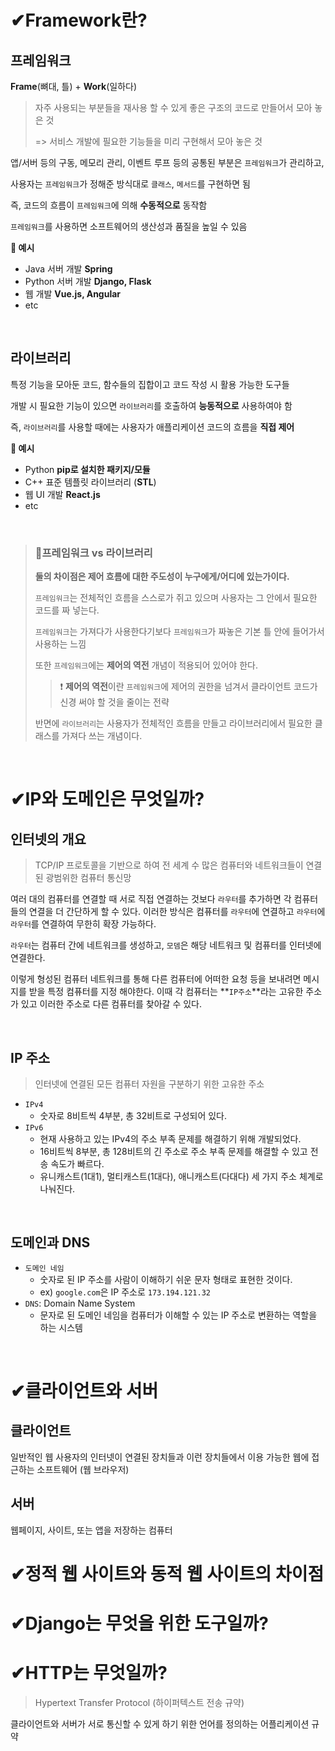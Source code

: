 # ✔Framework란?

## 프레임워크

**Frame**(뼈대, 틀) + **Work**(일하다)

> 자주 사용되는 부분들을 재사용 할 수 있게 좋은 구조의 코드로 만들어서 모아 놓은 것
>
> => 서비스 개발에 필요한 기능들을 미리 구현해서 모아 놓은 것

앱/서버 등의 구동, 메모리 관리, 이벤트 루프 등의 공통된 부분은 `프레임워크`가 관리하고,

사용자는 `프레임워크`가 정해준 방식대로 `클래스`, `메서드`를 구현하면 됨

즉, 코드의 흐름이 `프레임워크`에 의해 **수동적으로** 동작함

`프레임워크`를 사용하면 소프트웨어의 생산성과 품질을 높일 수 있음

**🔎 예시**

- Java 서버 개발 **Spring**
- Python 서버 개발 **Django, Flask**
- 웹 개발 **Vue.js, Angular**
- etc

&nbsp;

## 라이브러리

특정 기능을 모아둔 코드, 함수들의 집합이고 코드 작성 시 활용 가능한 도구들

개발 시 필요한 기능이 있으면 `라이브러리`를 호출하여 **능동적으로** 사용하여야 함

즉, `라이브러리`를 사용할 때에는 사용자가 애플리케이션 코드의 흐름을 **직접 제어**

**🔎 예시**

- Python **pip로 설치한 패키지/모듈**
- C++ 표준 템플릿 라이브러리 (**STL**)
- 웹 UI 개발 **React.js**
- etc

&nbsp;

> ### 📌프레임워크 vs 라이브러리
>
> **둘의 차이점은 제어 흐름에 대한 주도성이 누구에게/어디에 있는가이다.**
>
> `프레임워크`는 전체적인 흐름을 스스로가 쥐고 있으며 사용자는 그 안에서 필요한 코드를 짜 넣는다.
>
> `프레임워크`는 가져다가 사용한다기보다 `프레임워크`가 짜놓은 기본 틀 안에 들어가서 사용하는 느낌
>
> 또한 `프레임워크`에는 **제어의 역전** 개념이 적용되어 있어야 한다.
>
> > ❗ **제어의 역전**이란 `프레임워크`에 제어의 권한을 넘겨서 클라이언트 코드가 신경 써야 할 것을 줄이는 전략
>
> 반면에 `라이브러리`는 사용자가 전체적인 흐름을 만들고 라이브러리에서 필요한 클래스를 가져다 쓰는 개념이다.

&nbsp;

# ✔IP와 도메인은 무엇일까?

## 인터넷의 개요

> TCP/IP 프로토콜을 기반으로 하여 전 세계 수 많은 컴퓨터와 네트워크들이 연결된 광범위한 컴퓨터 통신망

여러 대의 컴퓨터를 연결할 때 서로 직접 연결하는 것보다 `라우터`를 추가하면 각 컴퓨터들의 연결을 더 간단하게 할 수 있다. 이러한 방식은 컴퓨터를 `라우터`에 연결하고 `라우터`에 `라우터`를 연결하여 무한히 확장 가능하다.

`라우터`는 컴퓨터 간에 네트워크를 생성하고, `모뎀`은 해당 네트워크 및 컴퓨터를 인터넷에 연결한다.

이렇게 형성된 컴퓨터 네트워크를 통해 다른 컴퓨터에 어떠한 요청 등을 보내려면 메시지를 받을 특정 컴퓨터를 지정 해야한다. 이때 각 컴퓨터는 **`IP주소`**라는 고유한 주소가 있고 이러한 주소로 다른 컴퓨터를 찾아갈 수 있다.

&nbsp;

## IP 주소

> 인터넷에 연결된 모든 컴퓨터 자원을 구분하기 위한 고유한 주소

- `IPv4`
  - 숫자로 8비트씩 4부분, 총 32비트로 구성되어 있다.
- `IPv6`
  - 현재 사용하고 있는 IPv4의 주소 부족 문제를 해결하기 위해 개발되었다.
  - 16비트씩 8부분, 총 128비트의 긴 주소로 주소 부족 문제를 해결할 수 있고 전송 속도가 빠르다.
  - 유니캐스트(1대1), 멀티캐스트(1대다), 애니캐스트(다대다) 세 가지 주소 체계로 나눠진다.

&nbsp;

## 도메인과 DNS

- `도메인 네임`
  - 숫자로 된 IP 주소를 사람이 이해하기 쉬운 문자 형태로 표현한 것이다.
  - ex) `google.com`은 IP 주소로 `173.194.121.32`
- `DNS`: Domain Name System
  - 문자로 된 도메인 네임을 컴퓨터가 이해할 수 있는 IP 주소로 변환하는 역할을 하는 시스템

&nbsp;

# ✔클라이언트와 서버

## 클라이언트

일반적인 웹 사용자의 인터넷이 연결된 장치들과 이런 장치들에서 이용 가능한 웹에 접근하는 소프트웨어 (웹 브라우저)



## 서버

웹페이지, 사이트, 또는 앱을 저장하는 컴퓨터





# ✔정적 웹 사이트와 동적 웹 사이트의 차이점

# ✔Django는 무엇을 위한 도구일까?

# ✔HTTP는 무엇일까?

> Hypertext Transfer Protocol (하이퍼텍스트 전송 규약)

클라이언트와 서버가 서로 통신할 수 있게 하기 위한 언어를 정의하는 어플리케이션 규약